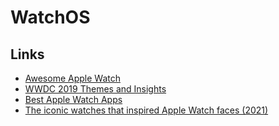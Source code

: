 # WatchOS

## Links

- [Awesome Apple Watch](https://github.com/738/awesome-apple-watch)
- [WWDC 2019 Themes and Insights](https://david-smith.org/blog/2019/06/11/wwdc-2019-themes-and-insights/)
- [Best Apple Watch Apps](https://bestapplewatchapps.com/)
- [The iconic watches that inspired Apple Watch faces (2021)](https://www.arun.is/blog/apple-watch-faces/)
